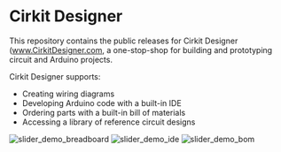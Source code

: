 # Cirkit Designer

This repository contains the public releases for Cirkit Designer (www.CirkitDesigner.com, a one-stop-shop for building and prototyping circuit and Arduino projects.

Cirkit Designer supports:
- Creating wiring diagrams
- Developing Arduino code with a built-in IDE
- Ordering parts with a built-in bill of materials
- Accessing a library of reference circuit designs

![slider_demo_breadboard](https://user-images.githubusercontent.com/9031637/158240252-7ffd0772-25c5-416b-aef4-4f8e3dc86ceb.png)
![slider_demo_ide](https://user-images.githubusercontent.com/9031637/158240265-8dbdf836-498a-419e-b5f8-2452383b94af.png)
![slider_demo_bom](https://user-images.githubusercontent.com/9031637/158240273-032aca16-c0f3-4134-a725-bb4bf175128e.png)

